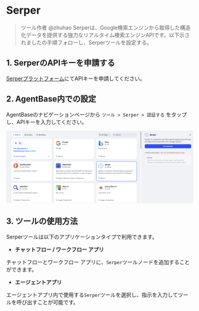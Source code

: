# Serper

> ツール作者 @zhuhao
Serperは、Google検索エンジンから取得した構造化データを提供する強力なリアルタイム検索エンジンAPIです。以下示されましたの手順フォローし、Serperツールを設定する。

## 1. SerperのAPIキーを申請する

[Serperプラットフォーム](https://serper.dev/signup)にてAPIキーを申請してください。

## 2. AgentBase内での設定

AgentBaseのナビゲーションページから `ツール > Serper > 認証する` をタップし、APIキーを入力してください。

![](../../../../img/tool-serper.png)

## 3. ツールの使用方法

Serperツールは以下のアプリケーションタイプで利用できます。

- **チャットフロー / ワークフロー アプリ**

チャットフローとワークフロー アプリに、`Serper`ツールノードを追加することができます。

- **エージェントアプリ**

エージェントアプリ内で使用する`Serper`ツールを選択し、指示を入力してツールを呼び出すことが可能です。